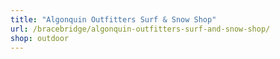 ```yaml
---
title: "Algonquin Outfitters Surf & Snow Shop"
url: /bracebridge/algonquin-outfitters-surf-and-snow-shop/
shop: outdoor
---
```

